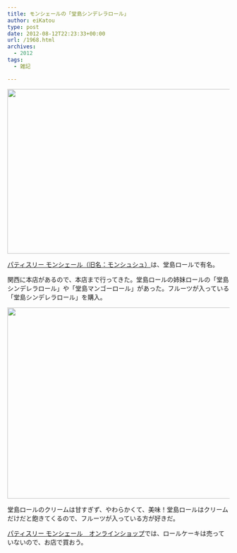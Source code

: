 ```yaml
---
title: モンシェールの「堂島シンデレラロール」
author: eiKatou
type: post
date: 2012-08-12T22:23:33+00:00
url: /1968.html
archives:
  - 2012
tags:
  - 雑記

---
```

[<img src="/uploads/2012/08/201208_moncher1.jpg" alt="" title="201208_moncher1" width="602" height="373" class="alignnone size-full wp-image-1969" srcset="/uploads/2012/08/201208_moncher1.jpg 602w, /blog/uploads/2012/08/201208_moncher1-300x185.jpg 300w, /blog/uploads/2012/08/201208_moncher1-484x300.jpg 484w" sizes="(max-width: 602px) 100vw, 602px" />][1]
  
[パティスリー モンシェール（旧名：モンシュシュ）][2]は、堂島ロールで有名。

関西に本店があるので、本店まで行ってきた。堂島ロールの姉妹ロールの「堂島シンデレラロール」や「堂島マンゴーロール」があった。フルーツが入っている「堂島シンデレラロール」を購入。

[<img src="/uploads/2012/08/201208_moncher2.jpg" alt="" title="201208_moncher2" width="602" height="433" class="alignnone size-full wp-image-1970" srcset="/uploads/2012/08/201208_moncher2.jpg 602w, /blog/uploads/2012/08/201208_moncher2-300x215.jpg 300w, /blog/uploads/2012/08/201208_moncher2-417x300.jpg 417w" sizes="(max-width: 602px) 100vw, 602px" />][3]
  
堂島ロールのクリームは甘すぎず、やわらかくて、美味！堂島ロールはクリームだけだと飽きてくるので、フルーツが入っている方が好きだ。

[パティスリー モンシェール　オンラインショップ][4]では、ロールケーキは売っていないので、お店で買おう。

 [1]: /blog/uploads/2012/08/201208_moncher1.jpg
 [2]: http://mon-cher.com/top.html
 [3]: /blog/uploads/2012/08/201208_moncher2.jpg
 [4]: http://www.dojima-mcc.com/
